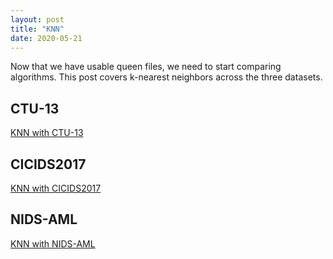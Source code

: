 ```yaml
---
layout: post
title: "KNN"
date: 2020-05-21
---
```


Now that we have usable queen files, we need to start comparing algorithms. This
post covers k-nearest neighbors across the three datasets.

## CTU-13
[KNN with CTU-13](/assets/KNN.html)

## CICIDS2017
[KNN with CICIDS2017](/assets/KNN-CICIDS.html)

## NIDS-AML
[KNN with NIDS-AML](/assets/KNN-NIDS-AML.html)
